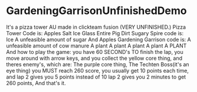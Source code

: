 # GardeningGarrisonUnfinishedDemo
It's a pizza tower AU made in clickteam fusion
(VERY UNFINISHED.)
Pizza Tower Code is:
Apples
Salt
Ice
Glass
Entire Pig
Dirt
Sugary Spire code is:
Ice
A unfeasible amount of sugar
And Apples
Gardening Garrison code is:
A unfeasible amount of cow manure
A plant
A plant
A plant
A plant
A PLANT
And how to play the game:
you have 60 SECOND's TO finish the lap,
you move around with arrow keys,
and you collect the yellow core thing,
and theres enemy's, which are: The purple core thing, The Techten Boss(it's an eye thing)
you MUST reach 260 score,
you usually get 10 points each time,
and lap 2 gives you 5 points instead of 10
lap 2 gives you 2 minutes to get 260 points,
And that's it.
